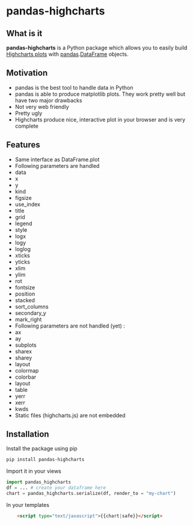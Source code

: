 # pandas-highcharts #

## What is it ##

**pandas-highcharts** is a Python package which allows you to easily build [Highcharts plots](http://www.highcharts.com/ "Highcharts") with [pandas](https://github.com/pydata/pandas "pandas").[DataFrame](http://pandas.pydata.org/pandas-docs/dev/generated/pandas.DataFrame.html "DataFrame") objects.

## Motivation ##

* pandas is the best tool to handle data in Python
* pandas is able to produce matplotlib plots. They work pretty well but have two major drawbacks
 * Not very web friendly
 * Pretty ugly
* Highcharts produce nice, interactive plot in your browser and is very complete

## Features ##

* Same interface as DataFrame.plot
* Following parameters are handled
 * data
 * x
 * y
 * kind
 * figsize
 * use_index
 * title
 * grid
 * legend
 * style
 * logx
 * logy
 * loglog
 * xticks
 * yticks
 * xlim
 * ylim
 * rot
 * fontsize
 * position
 * stacked
 * sort_columns
 * secondary_y
 * mark_right
* Following parameters are not handled (yet) :
 * ax
 * ay
 * subplots
 * sharex
 * sharey
 * layout
 * colormap
 * colorbar
 * layout
 * table
 * yerr
 * xerr
 * kwds
* Static files (highcharts.js) are not embedded

## Installation ##

Install the package using pip
```bash
pip install pandas-highcharts
```

Import it in your views
```python
import pandas_highcharts
df = ... # create your dataframe here
chart = pandas_highcharts.serialize(df, render_to = "my-chart")
```

In your templates
```html
    <script type="text/javascript">{{chart|safe}}</script>
```